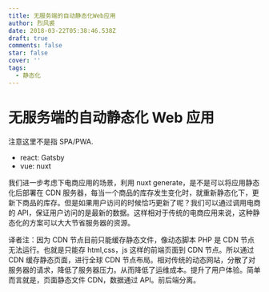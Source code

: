 ```yaml
---
title: 无服务端的自动静态化Web应用
author: 烈风裘
date: 2018-03-22T05:38:46.538Z
draft: true
comments: false
star: false
cover: ''
tags: 
  - 静态化
---
```


# 无服务端的自动静态化 Web 应用

注意这里不是指 SPA/PWA.

* react: Gatsby
* vue: nuxt

我们进一步考虑下电商应用的场景，利用 nuxt generate，是不是可以将应用静态化后部署在 CDN 服务器，每当一个商品的库存发生变化时，就重新静态化下，更新下商品的库存。但是如果用户访问的时候恰巧更新了呢？我们可以通过调用电商的 API，保证用户访问的是最新的数据。这样相对于传统的电商应用来说，这种静态化的方案可以大大节省服务器的资源。

译者注：因为 CDN 节点目前只能缓存静态文件，像动态脚本 PHP 是 CDN 节点无法运行。也就是只能存 html,css，js 这样的前端页面到 CDN 节点。所以通过 CDN 缓存静态页面，进行全球 CDN 节点布局。相对传统的动态网站，分散了对服务器的请求，降低了服务器压力。从而降低了运维成本。提升了用户体验。简单而言就是，页面静态文件 CDN，数据通过 API。前后端分离。
